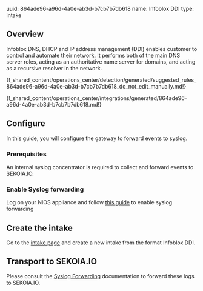 uuid: 864ade96-a96d-4a0e-ab3d-b7cb7b7db618
name: Infoblox DDI
type: intake

## Overview

Infoblox DNS, DHCP and IP address management (DDI) enables customer to control and automate their network. It performs both of the main DNS server roles, acting as an authoritative name server for domains, and acting as a recursive resolver in the network.


{!_shared_content/operations_center/detection/generated/suggested_rules_864ade96-a96d-4a0e-ab3d-b7cb7b7db618_do_not_edit_manually.md!}

{!_shared_content/operations_center/integrations/generated/864ade96-a96d-4a0e-ab3d-b7cb7b7db618.md!}

## Configure

In this guide, you will configure the gateway to forward events to syslog.

### Prerequisites

An internal syslog concentrator is required to collect and forward events to SEKOIA.IO.

### Enable Syslog forwarding

Log on your NIOS appliance and follow [this guide](https://docs.infoblox.com/space/NAG8/22252249/Using+a+Syslog+Server) to enable syslog forwarding

## Create the intake

Go to the [intake page](https://app.sekoia.io/operations/intakes) and create a new intake from the format Infoblox DDI.


## Transport to SEKOIA.IO

Please consult the [Syslog Forwarding](../../../ingestion_methods/sekoiaio_docker_concentrator/) documentation to forward these logs to SEKOIA.IO.

